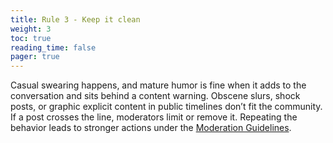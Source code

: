 ```yaml
---
title: Rule 3 - Keep it clean
weight: 3
toc: true
reading_time: false
pager: true
---
```


Casual swearing happens, and mature humor is fine when it adds to the conversation and sits behind a content warning. Obscene slurs, shock posts, or graphic explicit content in public timelines don’t fit the community. If a post crosses the line, moderators limit or remove it. Repeating the behavior leads to stronger actions under the [Moderation Guidelines](/docs/policies/moderation-guidelines/).
